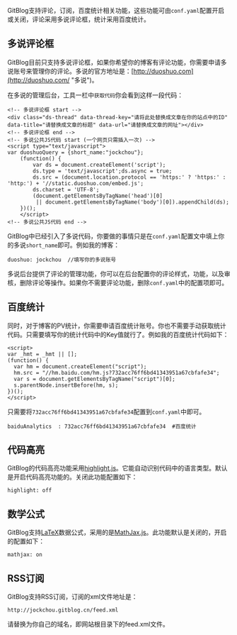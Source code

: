 <!--
author: jockchou
date: 2015-07-26
title: GitBlog评论，订阅，统计等功能
tags: GitBlog
category: GitBlog
status: publish
summary: GitBlog支持评论，订阅，百度统计相关功能，这些功能可由conf.yaml配置开启或关闭，评论采用多说评论框，统计采用百度统计。
-->

GitBlog支持评论，订阅，百度统计相关功能，这些功能可由`conf.yaml`配置开启或关闭，评论采用多说评论框，统计采用百度统计。


## 多说评论框 ##

GitBlog目前只支持多说评论框，如果你希望你的博客有评论功能，你需要申请多说账号来管理你的评论。多说的官方地址是：[http://duoshuo.com](http://duoshuo.com/ "多说")。

在多说的管理后台，工具一栏中`获取代码`你会看到这样一段代码：

```
<!-- 多说评论框 start -->
<div class="ds-thread" data-thread-key="请将此处替换成文章在你的站点中的ID" data-title="请替换成文章的标题" data-url="请替换成文章的网址"></div>
<!-- 多说评论框 end -->
<!-- 多说公共JS代码 start (一个网页只需插入一次) -->
<script type="text/javascript">
var duoshuoQuery = {short_name:"jockchou"};
	(function() {
		var ds = document.createElement('script');
		ds.type = 'text/javascript';ds.async = true;
		ds.src = (document.location.protocol == 'https:' ? 'https:' : 'http:') + '//static.duoshuo.com/embed.js';
		ds.charset = 'UTF-8';
		(document.getElementsByTagName('head')[0] 
		 || document.getElementsByTagName('body')[0]).appendChild(ds);
	})();
	</script>
<!-- 多说公共JS代码 end -->

```
GitBlog中已经引入了多说代码，你要做的事情只是在`conf.yaml`配置文中填上你的多说`short_name`即可。例如我的博客：

```
duoshuo: jockchou  //填写你的多说账号
```

多说后台提供了评论的管理功能，你可以在后台配置你的评论样式，功能，以及审核，删除评论等操作。如果你不需要评论功能，删除`conf.yaml`中的配置项即可。

## 百度统计 ##

同时，对于博客的PV统计，你需要申请百度统计账号。你也不需要手动获取统计代码。只需要填写你的统计代码中的Key值就行了。例如我的百度统计代码如下：
```
<script>
var _hmt = _hmt || [];
(function() {
  var hm = document.createElement("script");
  hm.src = "//hm.baidu.com/hm.js?732acc76ff6bd41343951a67cbfafe34";
  var s = document.getElementsByTagName("script")[0]; 
  s.parentNode.insertBefore(hm, s);
})();
</script>

```
只需要将`732acc76ff6bd41343951a67cbfafe34`配置到`conf.yaml`中即可。

```
baiduAnalytics  : 732acc76ff6bd41343951a67cbfafe34  #百度统计
```

## 代码高亮 ##

GitBlog的代码高亮功能采用[highlight.js](https://highlightjs.org/)。它能自动识别代码中的语言类型。默认是开启代码高亮功能的。关闭此功能配置如下：

```
highlight: off
```

## 数学公式 ##

GitBlog支持[LaTeX](https://en.wikipedia.org/wiki/LaTeX)数据公式，采用的是[MathJax.js](http://www.mathjax.org/)。此功能默认是关闭的，开启的配置如下：

```
mathjax: on
```

## RSS订阅 ##

GitBlog支持RSS订阅，订阅的xml文件地址是：

```
http://jockchou.gitblog.cn/feed.xml
```

请替换为你自己的域名，即网站根目录下的feed.xml文件。